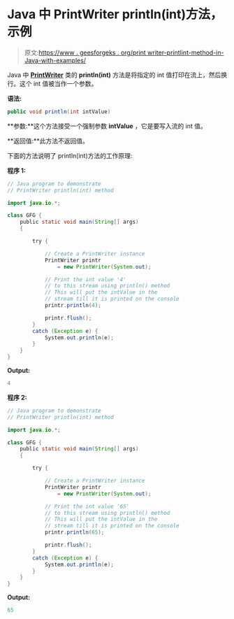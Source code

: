 # Java 中 PrintWriter println(int)方法，示例

> 原文:[https://www . geesforgeks . org/print writer-printlint-method-in-Java-with-examples/](https://www.geeksforgeeks.org/printwriter-printlnint-method-in-java-with-examples/)

Java 中 **[PrintWriter](https://www.geeksforgeeks.org/java-io-printprintr-class-java-set-1/)** 类的 **println(int)** 方法是将指定的 int 值打印在流上，然后换行。这个 int 值被当作一个参数。

**语法:**

```java
public void println(int intValue)
```

**参数:**这个方法接受一个强制参数 **intValue** ，它是要写入流的 int 值。

**返回值:**此方法不返回值。

下面的方法说明了 println(int)方法的工作原理:

**程序 1:**

```java
// Java program to demonstrate
// PrintWriter println(int) method

import java.io.*;

class GFG {
    public static void main(String[] args)
    {

        try {

            // Create a PrintWriter instance
            PrintWriter printr
                = new PrintWriter(System.out);

            // Print the int value '4'
            // to this stream using println() method
            // This will put the intValue in the
            // stream till it is printed on the console
            printr.println(4);

            printr.flush();
        }
        catch (Exception e) {
            System.out.println(e);
        }
    }
}
```

**Output:**

```java
4

```

**程序 2:**

```java
// Java program to demonstrate
// PrintWriter println(int) method

import java.io.*;

class GFG {
    public static void main(String[] args)
    {

        try {

            // Create a PrintWriter instance
            PrintWriter printr
                = new PrintWriter(System.out);

            // Print the int value '65'
            // to this stream using println() method
            // This will put the intValue in the
            // stream till it is printed on the console
            printr.println(65);

            printr.flush();
        }
        catch (Exception e) {
            System.out.println(e);
        }
    }
}
```

**Output:**

```java
65

```